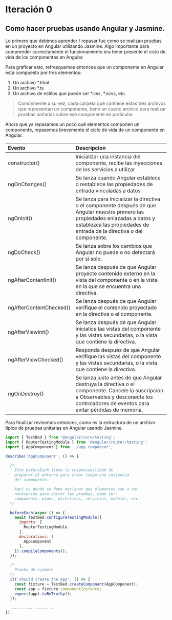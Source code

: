 # Iteración 0 

## Como hacer pruebas usando Angular y Jasmine.

Lo primero que debimos aprender / repasar fue como se realizan pruebas en un proyecto en Angular utilizando Jasmine. Algo importante para comprender correctamente el funcionamiento era tener presente el ciclo de vida de los componentes en Angular. 

Para graficar esto, refresquemos entonces que un componente en Angular está compuesto por tres elementos:
1. Un archivo *.html
2. Un archivo *.ts
3. Un archivo de estilos que puede ser *.css, *.scss, etc.

> Comúnmente a su vez, cada carpeta que contiene estos tres archivos que representan un componente, tiene un cuarto archivo para realizar pruebas unitarias sobre ese componente en particular.

Ahora que ya repasamos un poco qué elementos componen un componente, repasemos brevemente el ciclo de vida de un componente en Angular.

| Evento                  | Descripcion
| :---------------------- | :------------------------------------------------------------------------------ |
| constructor()           | Inicializar una instancia del componente, recibe las inyecciones de los servicios a utilizar |
| ngOnChanges()           | Se lanza cuando Angular establece o restablece las propiedades de entrada vinculadas a datos |
| ngOnInit()              | Se lanza para Inicializar la directiva o el componente después de que Angular muestre primero las propiedades enlazadas a datos y establezca las propiedades de entrada de la directiva o del componente.|
| ngDoCheck()             | Se lanza sobre los cambios que Angular no puede o no detectará por sí solo.|
| ngAfterContentInit()    | Se lanza después de que Angular proyecte contenido externo en la vista del componente o en la vista en la que se encuentra una directiva. |
| ngAfterContentChecked() | Se lanza después de que Angular verifique el contenido proyectado en la directiva o el componente. |
| ngAfterViewInit()       | Se lanza después de que Angular inicialice las vistas del componente y las vistas secundarias, o la vista que contiene la directiva. |
| ngAfterViewChecked()    | Responda después de que Angular verifique las vistas del componente y las vistas secundarias, o la vista que contiene la directiva.  |
| ngOnDestroy()           | Se lanza justo antes de que Angular destruya la directiva o el componente. Cancele la suscripción a Observables y desconecte los controladores de eventos para evitar pérdidas de memoria. |


Para finalizar revisemos entonces, como es la estructura de un archivo típico de pruebas unitarias en Angular usando Jasmine.


```js
import { TestBed } from '@angular/core/testing';
import { RouterTestingModule } from '@angular/router/testing';
import { AppComponent } from './app.component';

describe('AppComponent', () => {

  /*  
    Este beforeEach tiene la responsabilidad de
    preparar el entorno para crear luego una instancia
    del componente.

    Aquí es donde se debe declarar que elementos van a ser
    necesarios para correr las pruebas, como ser:
    componente, pipes, directivas, servicios, modulos, etc. 
  */

  beforeEach(async () => {
    await TestBed.configureTestingModule({
      imports: [
        RouterTestingModule
      ],
      declarations: [
        AppComponent
      ],
    }).compileComponents();
  });

  /*
    Prueba de ejemplo
  */
  it('should create the app', () => {
    const fixture = TestBed.createComponent(AppComponent);
    const app = fixture.componentInstance;
    expect(app).toBeTruthy();
  });

  ...................  
});
```